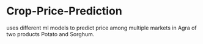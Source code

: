 # Crop-Price-Prediction
uses different  ml models to predict price among multiple markets in Agra of two products Potato and Sorghum.
